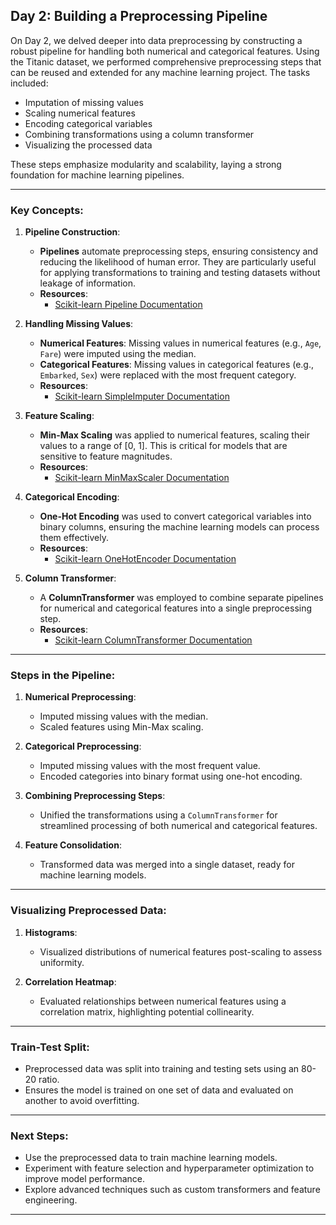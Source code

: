 ## Day 2: Building a Preprocessing Pipeline

On Day 2, we delved deeper into data preprocessing by constructing a robust pipeline for handling both numerical and categorical features. Using the Titanic dataset, we performed comprehensive preprocessing steps that can be reused and extended for any machine learning project. The tasks included:

- Imputation of missing values
- Scaling numerical features
- Encoding categorical variables
- Combining transformations using a column transformer
- Visualizing the processed data

These steps emphasize modularity and scalability, laying a strong foundation for machine learning pipelines.

---

### Key Concepts:

1. **Pipeline Construction**:
   - **Pipelines** automate preprocessing steps, ensuring consistency and reducing the likelihood of human error. They are particularly useful for applying transformations to training and testing datasets without leakage of information.
   - **Resources**:
     - [Scikit-learn Pipeline Documentation](https://scikit-learn.org/stable/modules/generated/sklearn.pipeline.Pipeline.html)

2. **Handling Missing Values**:
   - **Numerical Features**: Missing values in numerical features (e.g., `Age`, `Fare`) were imputed using the median.
   - **Categorical Features**: Missing values in categorical features (e.g., `Embarked`, `Sex`) were replaced with the most frequent category.
   - **Resources**:
     - [Scikit-learn SimpleImputer Documentation](https://scikit-learn.org/stable/modules/generated/sklearn.impute.SimpleImputer.html)

3. **Feature Scaling**:
   - **Min-Max Scaling** was applied to numerical features, scaling their values to a range of [0, 1]. This is critical for models that are sensitive to feature magnitudes.
   - **Resources**:
     - [Scikit-learn MinMaxScaler Documentation](https://scikit-learn.org/stable/modules/generated/sklearn.preprocessing.MinMaxScaler.html)

4. **Categorical Encoding**:
   - **One-Hot Encoding** was used to convert categorical variables into binary columns, ensuring the machine learning models can process them effectively.
   - **Resources**:
     - [Scikit-learn OneHotEncoder Documentation](https://scikit-learn.org/stable/modules/generated/sklearn.preprocessing.OneHotEncoder.html)

5. **Column Transformer**:
   - A **ColumnTransformer** was employed to combine separate pipelines for numerical and categorical features into a single preprocessing step.
   - **Resources**:
     - [Scikit-learn ColumnTransformer Documentation](https://scikit-learn.org/stable/modules/generated/sklearn.compose.ColumnTransformer.html)

---

### Steps in the Pipeline:

1. **Numerical Preprocessing**:
   - Imputed missing values with the median.
   - Scaled features using Min-Max scaling.

2. **Categorical Preprocessing**:
   - Imputed missing values with the most frequent value.
   - Encoded categories into binary format using one-hot encoding.

3. **Combining Preprocessing Steps**:
   - Unified the transformations using a `ColumnTransformer` for streamlined processing of both numerical and categorical features.

4. **Feature Consolidation**:
   - Transformed data was merged into a single dataset, ready for machine learning models.

---

### Visualizing Preprocessed Data:

1. **Histograms**:
   - Visualized distributions of numerical features post-scaling to assess uniformity.

2. **Correlation Heatmap**:
   - Evaluated relationships between numerical features using a correlation matrix, highlighting potential collinearity.

---

### Train-Test Split:
- Preprocessed data was split into training and testing sets using an 80-20 ratio.
- Ensures the model is trained on one set of data and evaluated on another to avoid overfitting.

---

### Next Steps:
- Use the preprocessed data to train machine learning models.
- Experiment with feature selection and hyperparameter optimization to improve model performance.
- Explore advanced techniques such as custom transformers and feature engineering.

---
